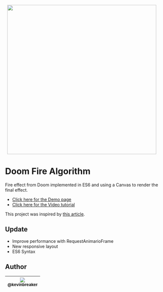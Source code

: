 <p align="center">
  <a href="https://filipedeschamps.github.io/doom-fire-algorithm/playground/render-canvas-responsive-layout/">
    <img src="https://github.com/filipedeschamps/doom-fire-algorithm/tree/master/playground/render-canvas-responsive-layout/doom-fire.gif?raw=true" width="490">
  </a>
</p>

# Doom Fire Algorithm
Fire effect from Doom implemented in ES6 and using a Canvas to render the final effect.

- [Click here for the Demo page](https://filipedeschamps.github.io/doom-fire-algorithm/playground/render-canvas-responsive-layout/)
- [Click here for the Video tutorial](https://www.youtube.com/watch?v=HCjDjsHPOco)

This project was inspired by [this article](http://fabiensanglard.net/doom_fire_psx/).
## Update
  - Improve performance with RequestAnimarioFrame
  - New responsive layout
  - ES6 Syntax
## Author

| [<img src="https://avatars3.githubusercontent.com/u/25128546?s=400&u=4a83d0767fbfa101e727a0ba5d2a02bd6853d307&v=4"><br><sub>@kevinbreaker</sub>](https://github.com/kevinbreaker) |
| :---: |
